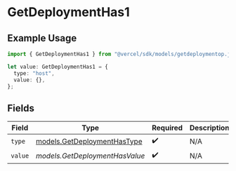 # GetDeploymentHas1

## Example Usage

```typescript
import { GetDeploymentHas1 } from "@vercel/sdk/models/getdeploymentop.js";

let value: GetDeploymentHas1 = {
  type: "host",
  value: {},
};
```

## Fields

| Field                                                            | Type                                                             | Required                                                         | Description                                                      |
| ---------------------------------------------------------------- | ---------------------------------------------------------------- | ---------------------------------------------------------------- | ---------------------------------------------------------------- |
| `type`                                                           | [models.GetDeploymentHasType](../models/getdeploymenthastype.md) | :heavy_check_mark:                                               | N/A                                                              |
| `value`                                                          | *models.GetDeploymentHasValue*                                   | :heavy_check_mark:                                               | N/A                                                              |